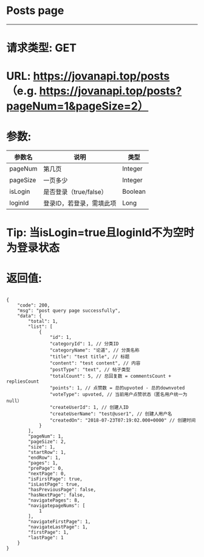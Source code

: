 # Posts page
---
# 请求类型: GET
# URL: https://jovanapi.top/posts （e.g. https://jovanapi.top/posts?pageNum=1&pageSize=2）
# 参数:
参数名 | 说明                   | 类型
----- |----------------------- | ----
pageNum | 第几页   | Integer
pageSize  | 一页多少        | Integer
isLogin   | 是否登录（true/false） | Boolean
loginId   | 登录ID，若登录，需填此项 | Long
# Tip: 当isLogin=true且loginId不为空时为登录状态
# 返回值:
<pre><code>
{
    "code": 200,
    "msg": "post query page successfully",
    "data": {
        "total": 1,
        "list": [
            {
                "id": 1,
                "categoryId": 1, // 分类ID
                "categoryName": "论道", // 分类名称
                "title": "test title", // 标题
                "content": "test content", // 内容
                "postType": "text", // 帖子类型
                "totalCount": 5, // 总回复数 = commentsCount + repliesCount
                "points": 1, // 点赞数 = 总的upvoted - 总的downvoted
                "voteType": upvoted, // 当前用户点赞状态（匿名用户统一为null）
                "createUserId": 1, // 创建人ID
                "createUserName": "test@user1", // 创建人用户名
                "createdOn": "2018-07-23T07:19:02.000+0000" // 创建时间
            }
        ],
        "pageNum": 1,
        "pageSize": 2,
        "size": 1,
        "startRow": 1,
        "endRow": 1,
        "pages": 1,
        "prePage": 0,
        "nextPage": 0,
        "isFirstPage": true,
        "isLastPage": true,
        "hasPreviousPage": false,
        "hasNextPage": false,
        "navigatePages": 8,
        "navigatepageNums": [
            1
        ],
        "navigateFirstPage": 1,
        "navigateLastPage": 1,
        "firstPage": 1,
        "lastPage": 1
    }
}
</code></pre>
